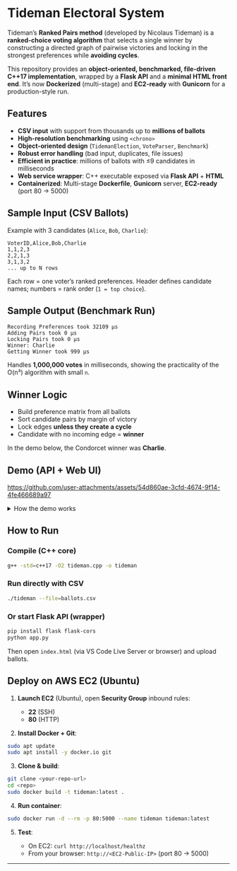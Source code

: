 #  Tideman Electoral System

Tideman’s **Ranked Pairs method** (developed by Nicolaus Tideman) is a **ranked-choice voting algorithm** that selects a single winner by constructing a directed graph of pairwise victories and locking in the strongest preferences while **avoiding cycles**.

This repository provides an **object-oriented, benchmarked, file-driven C++17 implementation**, wrapped by a **Flask API** and a **minimal HTML front end**. It’s now **Dockerized** (multi-stage) and **EC2-ready** with **Gunicorn** for a production-style run.



##  Features

* **CSV input** with support from thousands up to **millions of ballots**
* **High-resolution benchmarking** using `<chrono>`
* **Object-oriented design** (`TidemanElection`, `VoteParser`, `Benchmark`)
* **Robust error handling** (bad input, duplicates, file issues)
* **Efficient in practice**: millions of ballots with ≤9 candidates in milliseconds
* **Web service wrapper**: C++ executable exposed via **Flask API** + **HTML**
* **Containerized**: Multi-stage **Dockerfile**, **Gunicorn** server, **EC2-ready** (port 80 → 5000)



## Sample Input (CSV Ballots)

Example with 3 candidates (`Alice`, `Bob`, `Charlie`):

```csv
VoterID,Alice,Bob,Charlie
1,1,2,3
2,2,1,3
3,1,3,2
... up to N rows
```

Each row = one voter’s ranked preferences.
Header defines candidate names; numbers = rank order (`1 = top choice`).



##  Sample Output (Benchmark Run)

```text
Recording Preferences took 32109 µs
Adding Pairs took 0 µs
Locking Pairs took 0 µs
Winner: Charlie
Getting Winner took 999 µs
```

Handles **1,000,000 votes** in milliseconds, showing the practicality of the O(n³) algorithm with small `n`.


##  Winner Logic

* Build preference matrix from all ballots
* Sort candidate pairs by margin of victory
* Lock edges **unless they create a cycle**
* Candidate with no incoming edge = **winner**

In the demo below, the Condorcet winner was **Charlie**.



##  Demo (API + Web UI)


https://github.com/user-attachments/assets/54d860ae-3cfd-4674-9f14-4fe466689a97



<details>
<summary> How the demo works</summary>

1. Upload `ballots.csv` from the HTML page
2. Flask API sends CSV to C++ binary (`tideman.exe`)
3. Winner + benchmark timings returned as JSON
4. UI displays winner (green badge) + raw API response

</details>


##  How to Run

### Compile (C++ core)

```bash
g++ -std=c++17 -O2 tideman.cpp -o tideman
```

###  Run directly with CSV

```bash
./tideman --file=ballots.csv
```

###  Or start Flask API (wrapper)

```bash
pip install flask flask-cors
python app.py
```

Then open `index.html` (via VS Code Live Server or browser) and upload ballots.




## Deploy on AWS EC2 (Ubuntu)

1. **Launch EC2** (Ubuntu), open **Security Group** inbound rules:

   * **22** (SSH)
   * **80** (HTTP)

2. **Install Docker + Git**:

```bash
sudo apt update
sudo apt install -y docker.io git
```

3. **Clone & build**:

```bash
git clone <your-repo-url>
cd <repo>
sudo docker build -t tideman:latest .
```

4. **Run container**:

```bash
sudo docker run -d --rm -p 80:5000 --name tideman tideman:latest
```

5. **Test**:

   * On EC2: `curl http://localhost/healthz`
   * From your browser: `http://<EC2-Public-IP>` (port 80 → 5000)

---



